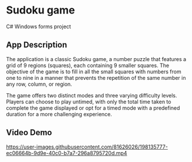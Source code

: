 # Sudoku game
C# Windows forms project

## App Description
The application is a classic Sudoku game, a number puzzle that features a grid of 9 regions (squares), each containing 9 smaller squares. The objective of the game is to fill in all the small squares with numbers from one to nine in a manner that prevents the repetition of the same number in any row, column, or region.

The game offers two distinct modes and three varying difficulty levels. Players can choose to play untimed, with only the total time taken to complete the game displayed or opt for a timed mode with a predefined duration for a more challenging experience.

## Video Demo

https://user-images.githubusercontent.com/81626026/198135777-ec06664b-9d9e-40c0-b7a7-296a8795720d.mp4
